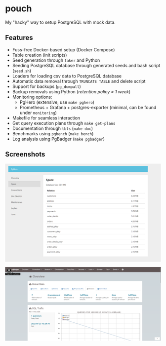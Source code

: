 # pouch

My "hacky" way to setup PostgreSQL with mock data.

## Features

- Fuss-free Docker-based setup (Docker Compose)
- Table creation (init scripts)
- Seed generation through `faker` and Python
- Seeding PostgreSQL database through generated seeds and bash script (`seed.sh`)
- Loaders for loading csv data to PostgreSQL database
- Automatic data removal through `TRUNCATE TABLE` and delete script
- Support for backups (`pg_dumpall`)
- Backup removals using Python (_retention policy = 1 week_)
- Monitoring options:
  - PgHero (extensive, use `make pghero`)
  - Prometheus + Grafana + postgres-exporter (minimal, can be found under `monitoring`)
- Makefile for seamless interaction
- Get query execution plans through `make get-plans`
- Documentation through `tbls` (`make doc`)
- Benchmarks using `pgbench` (`make bench`)
- Log analysis using PgBadger (`make pgbadger`)

## Screenshots

![PgHero](static/pghero.png)

![PgBadger](static/pgbadger.png)

